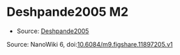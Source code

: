 <a name="material" />

# Deshpande2005 M2
<script type="application/ld+json">
  {
    "@context": "https://schema.org/",
    "@type": "ChemicalSubstance",
    "@id": "https://egonw.github.io/nanowiki/nanowiki125.html#material",
    "http://purl.org/dc/terms/conformsTo":
      {
        "@type": "CreativeWork",
        "@id": "https://bioschemas.org/profiles/ChemicalSubstance/0.4-RELEASE/"
      },
    "identfier": "125",
    "name": "Deshpande2005 M2",
    "url": "https://egonw.github.io/nanowiki/nanowiki125.html#material",
    "sameAs": "http://127.0.0.1/mediawiki/index.php/Special:URIResolver/Deshpande2005_M2"
  }
</script>


* Source: [Deshpande2005](Deshpande2005.md)


Source: NanoWiki 6, doi:[10.6084/m9.figshare.11897205.v1](https://doi.org/10.6084/m9.figshare.11897205.v1)
